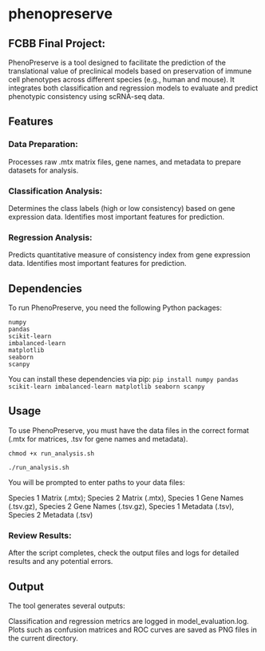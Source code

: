 # phenopreserve
## FCBB Final Project:

PhenoPreserve is a tool designed to facilitate the prediction of the translational value of preclinical models based on preservation of immune cell phenotypes across different species (e.g., human and mouse). It integrates both classification and regression models to evaluate and predict phenotypic consistency using scRNA-seq data.

## Features
### Data Preparation: 
Processes raw .mtx matrix files, gene names, and metadata to prepare datasets for analysis.
### Classification Analysis: 
Determines the class labels (high or low consistency) based on gene expression data. Identifies most important features for prediction.
### Regression Analysis: 
Predicts quantitative measure of consistency index from gene expression data. Identifies most important features for prediction.

## Dependencies
To run PhenoPreserve, you need the following Python packages:
```
numpy
pandas
scikit-learn
imbalanced-learn
matplotlib
seaborn
scanpy
```

You can install these dependencies via pip:
`pip install numpy pandas scikit-learn imbalanced-learn matplotlib seaborn scanpy`

## Usage
To use PhenoPreserve, you must have the data files in the correct format (.mtx for matrices, .tsv for gene names and metadata). 

`chmod +x run_analysis.sh`

`./run_analysis.sh`

You will be prompted to enter paths to your data files:

Species 1 Matrix (.mtx); Species 2 Matrix (.mtx), Species 1 Gene Names (.tsv.gz), Species 2 Gene Names (.tsv.gz), Species 1 Metadata (.tsv), Species 2 Metadata (.tsv)

### Review Results: 
After the script completes, check the output files and logs for detailed results and any potential errors.

## Output
The tool generates several outputs:

Classification and regression metrics are logged in model_evaluation.log.
Plots such as confusion matrices and ROC curves are saved as PNG files in the current directory.
